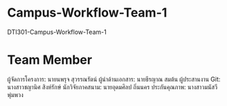 # Campus-Workflow-Team-1
DTI301-Campus-Workflow-Team-1
# Team Member
ผู้จัดการโครงการ: นายนพรุจ สุวรรณรัตน์
ผู้นำด้านเอกสาร: นายธีรญาณ สมต้น
ผู้ประสานงาน Git: นางสาวชญานิศ สิงห์รักษ์
นักวิจัยภาคสนาม: นายอุดมศิลป ถิ่นนคร
ประกันคุณภาพ: นางสาวมนัสวี พุ่มพวง

